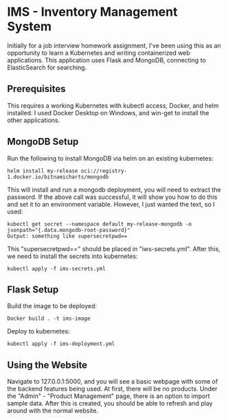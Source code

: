 # IMS - Inventory Management System
Initially for a job interview homework assignment,
I've been using this as an opportunity to learn a Kubernetes and writing containerized
web applications. This application uses Flask and MongoDB, connecting to ElasticSearch 
for searching.

## Prerequisites
This requires a working Kubernetes with kubectl access, Docker, and helm installed.
I used Docker Desktop on Windows, and win-get to install the other applications.

## MongoDB Setup
Run the following to install MongoDB via helm on an existing kubernetes:
```
helm install my-release oci://registry-1.docker.io/bitnamicharts/mongodb
```
This will install and run a mongodb deployment, you will need to extract the password. If the above call was successful,
it will show you how to do this and set it to an environment variable. However, I just wanted the text, so I used:
```
kubectl get secret --namespace default my-release-mongodb -o jsonpath="{.data.mongodb-root-password}"
Output: something like supersecretpwd==
```
This "supersecretpwd==" should be placed in "iws-secrets.yml".
After this, we need to install the secrets into kubernetes: 
```
kubectl apply -f ims-secrets.yml
```

## Flask Setup
Build the image to be deployed: 
```
Docker build . -t ims-image
```
Deploy to kubernetes: 
```
kubectl apply -f ims-deployment.yml
```

## Using the Website
Navigate to 127.0.0.1:5000, and you will see a basic webpage
with some of the backend features being used. At first, there
will be no products. Under the "Admin" - "Product Management" page, there
is an option to import sample data. After this is created, you should
be able to refresh and play around with the normal website.